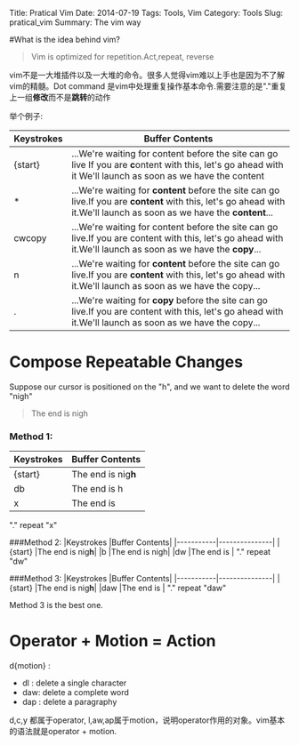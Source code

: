 Title: Pratical Vim
Date: 2014-07-19
Tags: Tools, Vim 
Category: Tools
Slug: pratical_vim
Summary: The vim way

#What is the idea behind vim?

> Vim is optimized for repetition.Act,repeat, reverse 

vim不是一大堆插件以及一大堆的命令。很多人觉得vim难以上手也是因为不了解vim的精髓。Dot command 是vim中处理重复操作基本命令.需要注意的是"."重复上一组**修改**而不是**跳转**的动作

举个例子:

|Keystrokes |Buffer Contents|
|-----------|---------------|
|\{start\} 	|...We're waiting for content before the site can go live If you are **c**ontent with this, let's go ahead with it We'll launch as soon as we have the content
|* 			|...We're waiting for **content** before the site can go live.If you are **content** with this, let's go ahead with it.We'll launch as soon as we have the **content**...
|cwcopy<Esc>|...We're waiting for content before the site can go live.If you are content with this, let's go ahead with it.We'll launch as soon as we have the **copy**...
|n 			|...We're waiting for **content** before the site can go live.If you are **content** with this, let's go ahead with it.We'll launch as soon as we have the copy...
|. 			|...We're waiting for **copy** before the site can go live.If you are content with this, let's go ahead with it.We'll launch as soon as we have the copy...

# Compose Repeatable Changes

Suppose our cursor is positioned on the "h", and we want to delete the word "nigh"

>The end is nigh

### Method 1:
|Keystrokes |Buffer Contents|
|-----------|---------------|
|\{start\}  |The end is nig**h**|
|db 		|The end is h	|
|x 			|The end is		|
"." repeat "x"

###Method 2:
|Keystrokes |Buffer Contents|
|-----------|---------------|
|\{start\} 	|The end is nig**h**|
|b 			|The end is nigh|
|dw 		|The end is		|
"." repeat "dw"

###Method 3:
|Keystrokes |Buffer Contents|
|-----------|---------------|
|\{start\}  |The end is nig**h**|
|daw		|The end is		|
"." repeat "daw"

Method 3 is the best one. 

# Operator + Motion = Action
d\{motion\} :

* dl : delete a single character
* daw: delete a complete word
* dap : delete a paragraphy

d,c,y 都属于operator, l,aw,ap属于motion，说明operator作用的对象。vim基本的语法就是operator + motion.
